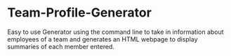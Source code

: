 # Team-Profile-Generator
Easy to use Generator using the command line to take in information about employees of a team and generates an HTML webpage to display summaries of each member entered.
